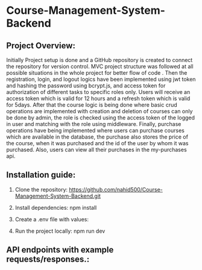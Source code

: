 ﻿# Course-Management-System-Backend

 
## Project Overview:
Initially Project setup is done and a GitHub repository is created to connect the repository for version control. MVC project structure was followed at all possible situations in the whole project for better flow of code .
Then the registration, login, and logout logics have been implemented using jwt token and hashing the password using bcrypt.js, and access token for authorization of different tasks to specific roles only. Users will receive an access token which is valid for 12 hours and a refresh token which is valid for 5days.
After that the course logic is being done where basic crud operations are implemented with creation and deletion of courses can only be done by admin, the role is checked using the access token of the logged in user and matching with the role using middleware.
Finally, purchase operations have being implemented where users can purchase courses which are available in the database, the purchase also stores the price of the course, when it was purchased and the id of the user by whom it was purchased. Also, users can view all their purchases in the my-purchases api.


## Installation guide:
 1) Clone the repository: https://github.com/nahid500/Course-Management-System-Backend.git

 2) Install dependencies: npm install

 3) Create a .env file with values:


 4) Run the project locally: npm run dev


## API endpoints with example requests/responses.:

